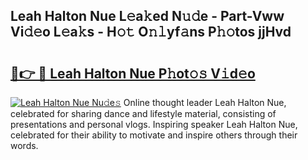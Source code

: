 ## Leah Halton Nue L𝚎a𝚔ed N𝚞𝚍e - Part-Vww Vi𝚍𝚎o L𝚎a𝚔s - H𝚘𝚝 O𝚗𝚕yf𝚊ns P𝚑𝚘tos jjHvd

# <h2><a href="http://kf2xwz.oniu.top/?m=Leah+Halton+Nue">🔗👉 🔴 Leah Halton Nue P𝚑ot𝚘𝚜 V𝚒d𝚎o</a></h2>

[![Leah Halton Nue Nu𝚍e𝚜](https://i.imgur.com/0qMVB7G.gif)](http://kf2xwz.oniu.top/?m=Leah+Halton+Nue)
Online thought leader Leah Halton Nue, celebrated for sharing dance and lifestyle material, consisting of presentations and personal vlogs. Inspiring speaker Leah Halton Nue, celebrated for their ability to motivate and inspire others through their words.  
